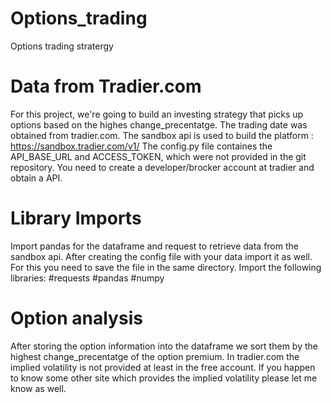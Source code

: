 # Options_trading
Options trading stratergy

# Data from Tradier.com
For this project, we're going to build an investing strategy that picks up options based on the highes change_precentatge. The trading date was obtained from tradier.com. The sandbox api is used to build the platform : https://sandbox.tradier.com/v1/ The config.py file containes the API_BASE_URL and ACCESS_TOKEN, which were not provided in the git repository. You need to create a developer/brocker account at tradier and obtain a API.

# Library Imports
Import pandas for the dataframe and request to retrieve data from the sandbox api. After creating the config file with your data import it as well. For this you need to save the file in the same directory.
Import the following libraries:
#requests
#pandas
#numpy

# Option analysis
After storing the option information into the dataframe we sort them by the highest change_precentatge of the option premium. In tradier.com the implied volatility is not provided at least in the free account. If you happen to know some other site which provides the implied volatility please let me know as well.
